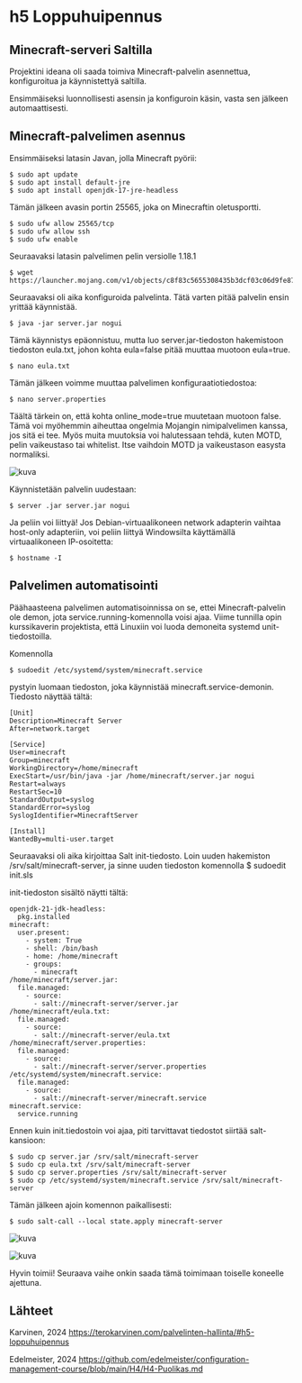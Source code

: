 # h5 Loppuhuipennus

## Minecraft-serveri Saltilla

Projektini ideana oli saada toimiva Minecraft-palvelin asennettua, konfiguroitua ja käynnistettyä saltilla.

Ensimmäiseksi luonnollisesti asensin ja konfiguroin käsin, vasta sen jälkeen automaattisesti.

## Minecraft-palvelimen asennus

Ensimmäiseksi latasin Javan, jolla Minecraft pyörii:

    $ sudo apt update
    $ sudo apt install default-jre
    $ sudo apt install openjdk-17-jre-headless

Tämän jälkeen avasin portin 25565, joka on Minecraftin oletusportti.

    $ sudo ufw allow 25565/tcp
    $ sudo ufw allow ssh
    $ sudo ufw enable

Seuraavaksi latasin palvelimen pelin versiolle 1.18.1

    $ wget https://launcher.mojang.com/v1/objects/c8f83c5655308435b3dcf03c06d9fe8740a77469/server.jar

Seuraavaksi oli aika konfiguroida palvelinta. Tätä varten pitää palvelin ensin yrittää käynnistää.

    $ java -jar server.jar nogui

Tämä käynnistys epäonnistuu, mutta luo server.jar-tiedoston hakemistoon tiedoston eula.txt, johon kohta eula=false pitää muuttaa muotoon eula=true.

    $ nano eula.txt

Tämän jälkeen voimme muuttaa palvelimen konfiguraatiotiedostoa:

    $ nano server.properties

Täältä tärkein on, että kohta online_mode=true muutetaan muotoon false. Tämä voi myöhemmin aiheuttaa ongelmia Mojangin nimipalvelimen kanssa, jos sitä ei tee. Myös muita muutoksia voi halutessaan tehdä, kuten MOTD, pelin vaikeustaso tai whitelist. Itse vaihdoin MOTD ja vaikeustason easysta normaliksi.

![kuva](https://github.com/user-attachments/assets/e22d83e1-3625-4e3a-95c0-c9f4a839bb29)

Käynnistetään palvelin uudestaan:

    $ server .jar server.jar nogui

Ja peliin voi liittyä! Jos Debian-virtuaalikoneen network adapterin vaihtaa host-only adapteriin, voi peliin liittyä Windowsilta käyttämällä virtuaalikoneen IP-osoitetta:

    $ hostname -I

## Palvelimen automatisointi

Päähaasteena palvelimen automatisoinnissa on se, ettei Minecraft-palvelin ole demon, jota service.running-komennolla voisi ajaa. Viime tunnilla opin kurssikaverin projektista, että Linuxiin voi luoda demoneita systemd unit-tiedostoilla. 

Komennolla

    $ sudoedit /etc/systemd/system/minecraft.service

pystyin luomaan tiedoston, joka käynnistää minecraft.service-demonin. Tiedosto näyttää tältä:

    [Unit]
    Description=Minecraft Server
    After=network.target
    
    [Service]
    User=minecraft
    Group=minecraft
    WorkingDirectory=/home/minecraft
    ExecStart=/usr/bin/java -jar /home/minecraft/server.jar nogui
    Restart=always
    RestartSec=10
    StandardOutput=syslog
    StandardError=syslog
    SyslogIdentifier=MinecraftServer
    
    [Install]
    WantedBy=multi-user.target

Seuraavaksi oli aika kirjoittaa Salt init-tiedosto. Loin uuden hakemiston /srv/salt/minecraft-server, ja sinne uuden tiedoston komennolla $ sudoedit init.sls

init-tiedoston sisältö näytti tältä:

    openjdk-21-jdk-headless:
      pkg.installed
    minecraft:
      user.present:
        - system: True
        - shell: /bin/bash
        - home: /home/minecraft
        - groups:
          - minecraft
    /home/minecraft/server.jar:
      file.managed:
        - source:
          - salt://minecraft-server/server.jar
    /home/minecraft/eula.txt:
      file.managed:
        - source:
          - salt://minecraft-server/eula.txt
    /home/minecraft/server.properties:
      file.managed:
        - source:
          - salt://minecraft-server/server.properties
    /etc/systemd/system/minecraft.service:
      file.managed:
        - source:
          - salt://minecraft-server/minecraft.service
    minecraft.service:
      service.running

Ennen kuin init.tiedostoin voi ajaa, piti tarvittavat tiedostot siirtää salt-kansioon:

    $ sudo cp server.jar /srv/salt/minecraft-server
    $ sudo cp eula.txt /srv/salt/minecraft-server
    $ sudo cp server.properties /srv/salt/minecraft-server
    $ sudo cp /etc/systemd/system/minecraft.service /srv/salt/minecraft-server

Tämän jälkeen ajoin komennon paikallisesti:

    $ sudo salt-call --local state.apply minecraft-server

![kuva](https://github.com/user-attachments/assets/e76684bb-0854-4933-b9fb-c17703ae7a69)

![kuva](https://github.com/user-attachments/assets/6c026c09-4fae-421e-a3f8-088c93c6acd3)

Hyvin toimii! Seuraava vaihe onkin saada tämä toimimaan toiselle koneelle ajettuna.

## Lähteet

Karvinen, 2024 https://terokarvinen.com/palvelinten-hallinta/#h5-loppuhuipennus

Edelmeister, 2024 https://github.com/edelmeister/configuration-management-course/blob/main/H4/H4-Puolikas.md


